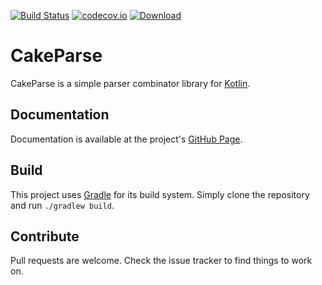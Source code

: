 [![Build Status](https://travis-ci.org/sargunster/CakeParse.svg?branch=master)](https://travis-ci.org/sargunster/CakeParse)
[![codecov.io](https://codecov.io/github/sargunster/CakeParse/coverage.svg?branch=master)](https://codecov.io/github/sargunster/CakeParse?branch=master)
[![Download](https://api.bintray.com/packages/sargunster/maven/CakeParse/images/download.svg)](https://bintray.com/sargunster/maven/CakeParse/_latestVersion)

# CakeParse

CakeParse is a simple parser combinator library for [Kotlin](https://kotlinlang.org/).

## Documentation

Documentation is available at the project's [GitHub Page](http://sargunvohra.me/CakeParse).

## Build

This project uses [Gradle](http://gradle.org) for its build system. Simply clone the repository and run `./gradlew build`.

## Contribute

Pull requests are welcome. Check the issue tracker to find things to work on.
